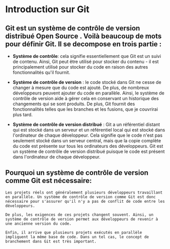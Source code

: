 # Introduction sur Git
## Git est un système de contrôle de version distribué Open Source . Voilà beaucoup de mots pour définir Git. Il se decompose en trois partie :

- **Système de contrôle**: cela signifie essentiellement que Git est un suivi de contenu. Ainsi, Git peut être utilisé pour stocker du contenu - il est principalement utilisé pour stocker du code en raison des autres fonctionnalités qu'il fournit.

- **Système de contrôle de version** : le code stocké dans Git ne cesse de changer à mesure que du code est ajouté. De plus, de nombreux développeurs peuvent ajouter du code en parallèle. Ainsi, le système de contrôle de version aide à gérer cela en conservant un historique des changements qui se sont produits. De plus, Git fournit des fonctionnalités telles que les branches et les fusions, que je couvrirai plus tard.

- **Système de contrôle de version distribué**  : Git a un référentiel distant qui est stocké dans un serveur et un référentiel local qui est stocké dans l'ordinateur de chaque développeur. Cela signifie que le code n'est pas seulement stocké dans un serveur central, mais que la copie complète du code est présente sur tous les ordinateurs des développeurs. Git est un système de contrôle de version distribué puisque le code est présent dans l'ordinateur de chaque développeur.


## Pourquoi un système de contrôle de version comme Git est nécessaire:
```
Les projets réels ont généralement plusieurs développeurs travaillant en parallèle. Un système de contrôle de version comme Git est donc nécessaire pour s'assurer qu'il n'y a pas de conflit de code entre les développeurs.

De plus, les exigences de ces projets changent souvent. Ainsi, un système de contrôle de version permet aux développeurs de revenir à une ancienne version du code.

Enfin, il arrive que plusieurs projets exécutés en parallèle impliquent la même base de code. Dans un tel cas, le concept de branchement dans Git est très important.
```